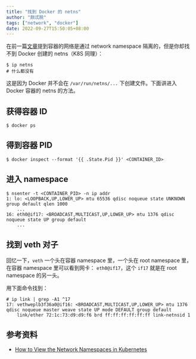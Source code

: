 ```yaml
---
title: "找到 Docker 的 netns"
author: "颇忒脱"
tags: ["network", "docker"]
date: 2022-09-27T15:50:05+08:00
---
```


<!--more-->

在前一篇[文章](../container-networking)提到容器的网络是通过 network namespace 隔离的，但是你却找不到 Docker 创建的 netns（K8S 同理）：

```shell
$ ip netns
# 什么都没有
```

这是因为 Docker 并不会在 `/var/run/netns/...` 下创建文件。下面讲进入 Docker 容器的 netns 的方法。

## 获得容器 ID

```shell
$ docker ps
```

## 得到容器 PID

```shell
$ docker inspect --format '{{ .State.Pid }}' <CONTAINER_ID>
```

## 进入 namespace

```shell
$ nsenter -t <CONTAINER_PID> -n ip addr
1: lo: <LOOPBACK,UP,LOWER_UP> mtu 65536 qdisc noqueue state UNKNOWN group default qlen 1000
    ...
16: eth0@if17: <BROADCAST,MULTICAST,UP,LOWER_UP> mtu 1376 qdisc noqueue state UP group default
    ...
```

## 找到 veth 对子

回忆一下，`veth` 一个头在容器 namespace 里，一个头在 root namespace 里，在容器 namespace 里可以看到网卡： `eth0@if17`，这个 `if17` 就是在 root namespace 的另一头。

用下面命令找到：

```shell
# ip link | grep -A1 ^17
17: vethweplb3f36a0@if16: <BROADCAST,MULTICAST,UP,LOWER_UP> mtu 1376 qdisc noqueue master weave state UP mode DEFAULT group default
    link/ether 72:1c:73:d9:d9:f6 brd ff:ff:ff:ff:ff:ff link-netnsid 1
```

## 参考资料

* [How to View the Network Namespaces in Kubernetes][how-view-docker-netns]

[how-view-docker-netns]: https://www.packetcoders.io/how-to-view-the-network-namespaces-in-kubernetes/